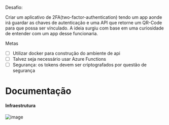 Desafio: 

Criar um aplicativo de 2FA(two-factor-authentication) tendo um app aonde irá guardar as chaves de autenticação e uma API que retorne um QR-Code para que possa ser vínculado. A ideia surgiu com base em uma curiosidade de entender com um app desse funcionaria. 

Metas

- [ ]  Utilizar docker para construção do ambiente de api
- [ ]  Talvez seja necessário usar Azure Functions
- [ ]  Segurança: os tokens devem ser criptografados por questão de segurança

# Documentação

#### Infraestrutura
![image](https://github.com/VilasBoas1407/2fa/assets/29546480/59e8d23a-4b63-4456-b0a4-087b87f653be)
